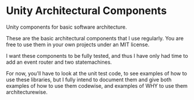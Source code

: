 # Unity Architectural Components
Unity components for basic software architecture.

These are the basic architectural components that I use regularly. You are free to use them in your own projects under an MIT license.

I want these components to be fully tested, and thus I have only had time to add an event router and two statemachines.

For now, you'll have to look at the unit test code, to see examples of how to use these libraries, but I fully intend to document them and give both examples of how to use them codewise, and examples of WHY to use them architecturewise.
